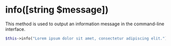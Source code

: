# info([string $message])
This method is used to output an information message in the command-line interface.

```php
$this->info("Lorem ipsum dolor sit amet, consectetur adipiscing elit.");
```
